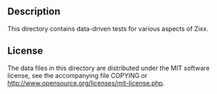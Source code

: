 Description
------------

This directory contains data-driven tests for various aspects of Zixx.

License
--------

The data files in this directory are distributed under the MIT software
license, see the accompanying file COPYING or
http://www.opensource.org/licenses/mit-license.php.

